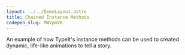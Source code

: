```yaml
---
layout: ../../DemoLayout.astro
title: Chained Instance Methods
codepen_slug: MWVpmVK
---
```


An example of how TypeIt's instance methods can be used to created dynamic, life-like animations to tell a story.
